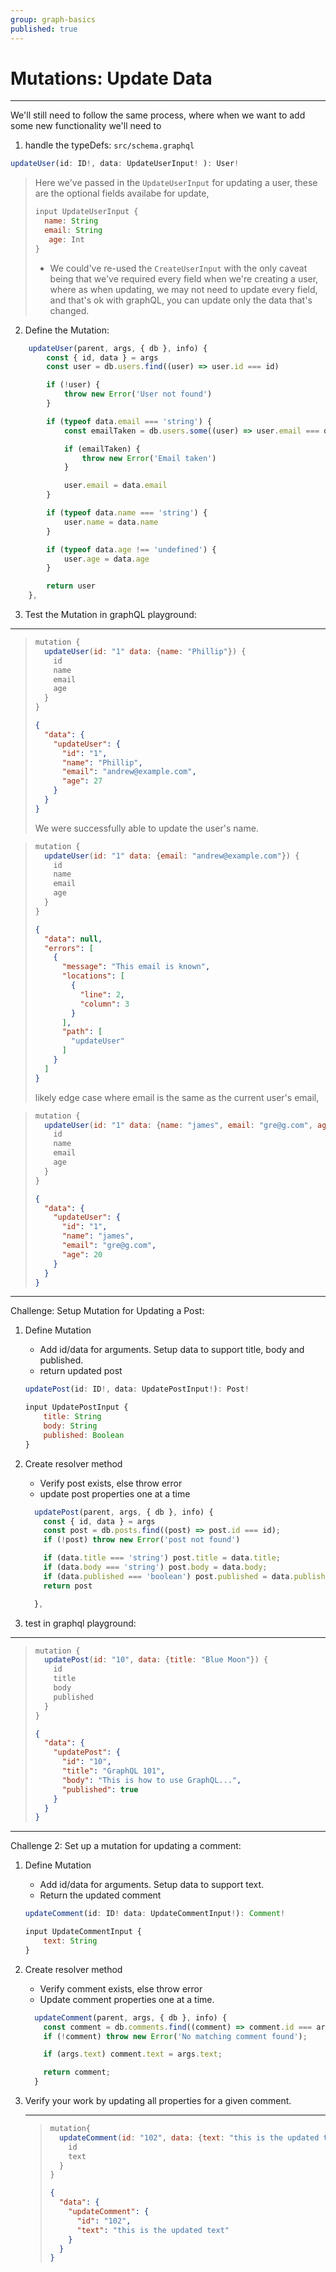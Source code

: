 ```yaml
---
group: graph-basics
published: true
---
```


# Mutations: Update Data

---------------------------------

We'll still need to follow the same process, where when we want to add some new functionality we'll need to 

1. handle the typeDefs: `src/schema.graphql`

```js
updateUser(id: ID!, data: UpdateUserInput! ): User!
```

> Here we've passed in the `UpdateUserInput` for updating a user, these are the optional fields availabe for update, 
>
> ```js
> input UpdateUserInput {
>   name: String
>   email: String
>    age: Int
> }
> ```
>
> - We could've re-used the `CreateUserInput` with the only caveat being that we've required every field when we're creating a user, where as when updating, we may not need to update every field, and that's ok with graphQL, you can update only the data that's changed. 



2. Define the Mutation:

```js
    updateUser(parent, args, { db }, info) {
        const { id, data } = args
        const user = db.users.find((user) => user.id === id)

        if (!user) {
            throw new Error('User not found')
        }

        if (typeof data.email === 'string') {
            const emailTaken = db.users.some((user) => user.email === data.email)

            if (emailTaken) {
                throw new Error('Email taken')
            }

            user.email = data.email
        }

        if (typeof data.name === 'string') {
            user.name = data.name
        }

        if (typeof data.age !== 'undefined') {
            user.age = data.age
        }

        return user
    },
```



3. Test the Mutation in graphQL playground:

---------------------------------

> ```js
> mutation {
>   updateUser(id: "1" data: {name: "Phillip"}) {
>     id
>     name
>     email
>     age
>   }
> }
> ```
>
> ```json
> {
>   "data": {
>     "updateUser": {
>       "id": "1",
>       "name": "Phillip",
>       "email": "andrew@example.com",
>       "age": 27
>     }
>   }
> }
> ```
>
> We were successfully able to update the user's name.

> ```js
> mutation {
>   updateUser(id: "1" data: {email: "andrew@example.com"}) {
>     id
>     name
>     email
>     age
>   }
> }
> ```
>
> ```json
> {
>   "data": null,
>   "errors": [
>     {
>       "message": "This email is known",
>       "locations": [
>         {
>           "line": 2,
>           "column": 3
>         }
>       ],
>       "path": [
>         "updateUser"
>       ]
>     }
>   ]
> }
> ```
>
> likely edge case where email is the same as the current user's email, 

> ```js
> mutation {
>   updateUser(id: "1" data: {name: "james", email: "gre@g.com", age: 20}) {
>     id
>     name
>     email
>     age
>   }
> }
> ```
>
> ```json
> {
>   "data": {
>     "updateUser": {
>       "id": "1",
>       "name": "james",
>       "email": "gre@g.com",
>       "age": 20
>     }
>   }
> }
> ```





---------------------------------

Challenge:  Setup Mutation for Updating a Post:

1. Define Mutation

   - Add id/data for arguments. Setup data to support title, body and published.
   - return updated post

   ```js
   updatePost(id: ID!, data: UpdatePostInput!): Post!
   ```

   ```js
   input UpdatePostInput {
       title: String
       body: String
       published: Boolean
   }
   ```

2. Create resolver method

   - Verify post exists, else throw error
   - update post properties one at a time

   ```js
     updatePost(parent, args, { db }, info) {
       const { id, data } = args
       const post = db.posts.find((post) => post.id === id);
       if (!post) throw new Error('post not found')
   
       if (data.title === 'string') post.title = data.title;
       if (data.body === 'string') post.body = data.body;
       if (data.published === 'boolean') post.published = data.published;
       return post
   
     },
   ```

3. test in graphql playground:

---------------------------------

> ```js
> mutation {
>   updatePost(id: "10", data: {title: "Blue Moon"}) {
>     id
>     title
>     body
>     published
>   }
> }
> ```
>
> ```json
> {
>   "data": {
>     "updatePost": {
>       "id": "10",
>       "title": "GraphQL 101",
>       "body": "This is how to use GraphQL...",
>       "published": true
>     }
>   }
> }
> ```





---------------------------------

Challenge 2: Set up a mutation for updating a comment:

1. Define Mutation

   - Add id/data for arguments. Setup data to support text.
   - Return the updated comment

   ```js
   updateComment(id: ID! data: UpdateCommentInput!): Comment!
   ```

   ```js
   input UpdateCommentInput {
       text: String
   }
   ```

   

2. Create resolver method

   - Verify comment exists, else throw error
   - Update comment properties one at a time.

   ```js
     updateComment(parent, args, { db }, info) {
       const comment = db.comments.find((comment) => comment.id === args.id);
       if (!comment) throw new Error('No matching comment found');
   
       if (args.text) comment.text = args.text;
   
       return comment;
     }
   ```

3. Verify your work by updating all properties for a given comment.

   ---------------------------------

   > ```js
   > mutation{
   >   updateComment(id: "102", data: {text: "this is the updated text"}) {
   >     id
   >     text
   >   }
   > }
   > ```
   >
   > ```json
   > {
   >   "data": {
   >     "updateComment": {
   >       "id": "102",
   >       "text": "this is the updated text"
   >     }
   >   }
   > }
   > ```
